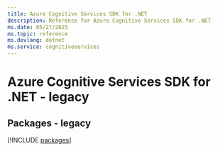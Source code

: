 ```yaml
---
title: Azure Cognitive Services SDK for .NET
description: Reference for Azure Cognitive Services SDK for .NET
ms.date: 05/27/2025
ms.topic: reference
ms.devlang: dotnet
ms.service: cognitiveservices
---
```

# Azure Cognitive Services SDK for .NET - legacy
## Packages - legacy
[!INCLUDE [packages](cognitive-services-index.md)]